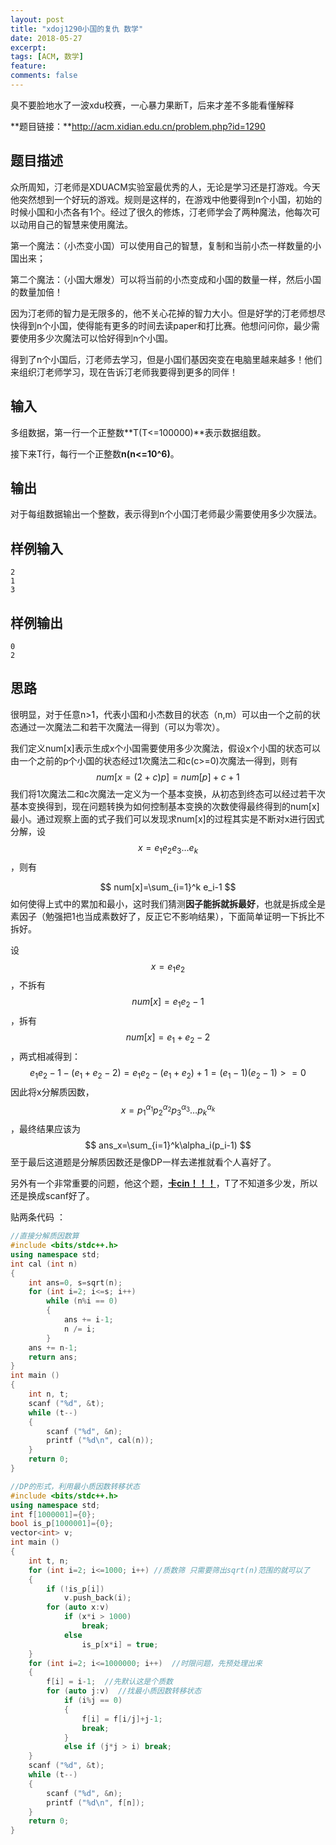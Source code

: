 ```yaml
---
layout: post
title: "xdoj1290小国的复仇 数学"
date: 2018-05-27
excerpt: 
tags: [ACM, 数学]
feature: 
comments: false
---
```




臭不要脸地水了一波xdu校赛，一心暴力果断T，后来才差不多能看懂解释

**题目链接：**http://acm.xidian.edu.cn/problem.php?id=1290

## 题目描述

众所周知，汀老师是XDUACM实验室最优秀的人，无论是学习还是打游戏。今天他突然想到一个好玩的游戏。规则是这样的，在游戏中他要得到n个小国，初始的时候小国和小杰各有1个。经过了很久的修炼，汀老师学会了两种魔法，他每次可以动用自己的智慧来使用魔法。

第一个魔法：（小杰变小国）可以使用自己的智慧，复制和当前小杰一样数量的小国出来；

第二个魔法：（小国大爆发）可以将当前的小杰变成和小国的数量一样，然后小国的数量加倍！

因为汀老师的智力是无限多的，他不关心花掉的智力大小。但是好学的汀老师想尽快得到n个小国，使得能有更多的时间去读paper和打比赛。他想问问你，最少需要使用多少次魔法可以恰好得到n个小国。

得到了n个小国后，汀老师去学习，但是小国们基因突变在电脑里越来越多！他们来组织汀老师学习，现在告诉汀老师我要得到更多的同伴！

## 输入

多组数据，第一行一个正整数**T(T<=100000)**表示数据组数。

接下来T行，每行一个正整数**n(n<=10^6)**。

## 输出

对于每组数据输出一个整数，表示得到n个小国汀老师最少需要使用多少次膜法。

## 样例输入

```
2
1
3
```

## 样例输出

```
0
2
```



## 思路

很明显，对于任意n>1，代表小国和小杰数目的状态（n,m）可以由一个之前的状态通过一次魔法二和若干次魔法一得到（可以为零次）。

我们定义num[x]表示生成x个小国需要使用多少次魔法，假设x个小国的状态可以由一个之前的p个小国的状态经过1次魔法二和c(c>=0)次魔法一得到，则有
$$
num[x=(2+c)p] = num[p]+c+1
$$
我们将1次魔法二和c次魔法一定义为一个基本变换，从初态到终态可以经过若干次基本变换得到，现在问题转换为如何控制基本变换的次数使得最终得到的num[x]最小。通过观察上面的式子我们可以发现求num[x]的过程其实是不断对x进行因式分解，设$$x=e_1e_2e_3 \dots e_k$$ ，则有


$$
num[x]=\sum_{i=1}^k e_i-1
$$
如何使得上式中的累加和最小，这时我们猜测**因子能拆就拆最好**，也就是拆成全是素因子（勉强把1也当成素数好了，反正它不影响结果），下面简单证明一下拆比不拆好。

设$$x=e_1e_2$$，不拆有$$num[x]=e_1e_2-1$$，拆有$$num[x]=e_1+e_2-2$$，两式相减得到：
$$
e_1e_2-1-(e_1+e_2-2)=e_1e_2-(e_1+e_2)+1=(e_1-1)(e_2-1)>=0
$$
因此将x分解质因数，$$x=p_1^{\alpha_1}p_2^{\alpha_2}p_3^{\alpha_3} \dots p_k^{\alpha_k}$$，最终结果应该为
$$
ans_x=\sum_{i=1}^k\alpha_i(p_i-1)
$$
至于最后这道题是分解质因数还是像DP一样去递推就看个人喜好了。

另外有一个非常重要的问题，他这个题，**<u>卡cin！！！</u>**，T了不知道多少发，所以还是换成scanf好了。

贴两条代码 ：

```c++
//直接分解质因数算
#include <bits/stdc++.h>
using namespace std;
int cal (int n)
{
    int ans=0, s=sqrt(n);
    for (int i=2; i<=s; i++)
        while (n%i == 0)
        {
            ans += i-1;
            n /= i;
        }
    ans += n-1;
    return ans;
}
int main ()
{
    int n, t;
    scanf ("%d", &t);
    while (t--)
    {
        scanf ("%d", &n);
        printf ("%d\n", cal(n));
    }
    return 0;
}
```

```c++
//DP的形式，利用最小质因数转移状态
#include <bits/stdc++.h>
using namespace std;
int f[1000001]={0};
bool is_p[1000001]={0};
vector<int> v;
int main ()
{
    int t, n;
    for (int i=2; i<=1000; i++) //质数筛 只需要筛出sqrt(n)范围的就可以了
    {
        if (!is_p[i])
            v.push_back(i);
        for (auto x:v)
            if (x*i > 1000)
                break;
            else
                is_p[x*i] = true;
    }
    for (int i=2; i<=1000000; i++)  //时限问题，先预处理出来
    {
        f[i] = i-1;  //先默认这是个质数
        for (auto j:v)  //找最小质因数转移状态
            if (i%j == 0)
            {
                f[i] = f[i/j]+j-1;
                break;
            }
            else if (j*j > i) break;
    }
    scanf ("%d", &t);
    while (t--)
    {
        scanf ("%d", &n);
        printf ("%d\n", f[n]);
    }
    return 0;
}
```

